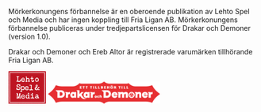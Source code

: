 Mörkerkonungens förbannelse är en oberoende publikation av Lehto Spel och Media och har ingen koppling till Fria Ligan AB. Mörkerkonungens förbannelse publiceras under tredjepartslicensen för Drakar och Demoner (version 1.0). 

Drakar och Demoner och Ereb Altor är registrerade varumärken tillhörande Fria Ligan AB.

<img src="https://github.com/Rangertheman/vildmarkens-varelser/blob/master/img/Lehto%20Spel%20och%20Media%20barn%20ungdom.png" alt="Lehto Spel och Media" width="15%" height="15%" alignment="center">

<img src="https://github.com/Rangertheman/vildmarkens-varelser/blob/master/img/Drakar-och-Demoner-licenslogo-rod.png" alt="Drakar och Demoner licenslogo" width="45%" height="45%" alignment="center">
